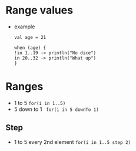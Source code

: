 # Range values
- example
  ```
  val age = 21

  when (age) {
  !in 1..19 -> println("No dice")
  in 20..32 -> println("What up")
  }
  ```

# Ranges
-  1 to 5
`for(i in 1..5)`
- 5 down to 1
   ` for(i in 5 downTo 1)`
## Step
-  1 to 5 every 2nd element
`for(i in 1..5 step 2)`
